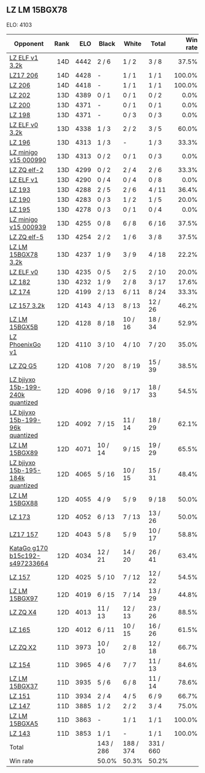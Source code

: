 ## LZ LM 15BGX78 ##

ELO: 4103

Opponent | Rank | ELO | Black | White | Total | Win rate
---------|-----:|----:|-------|-------|-------|-------:
[LZ ELF v1 3.2k](LZ%20ELF%20v1%203.2k.md) | 14D | 4442 | 2 / 6 | 1 / 2 | 3 / 8 | 37.5%
[LZ17 206](LZ17%20206.md) | 14D | 4428 | - | 1 / 1 | 1 / 1 | 100.0%
[LZ 206](LZ%20206.md) | 14D | 4418 | - | 1 / 1 | 1 / 1 | 100.0%
[LZ 202](LZ%20202.md) | 13D | 4389 | 0 / 1 | 0 / 1 | 0 / 2 | 0.0%
[LZ 200](LZ%20200.md) | 13D | 4371 | - | 0 / 1 | 0 / 1 | 0.0%
[LZ 198](LZ%20198.md) | 13D | 4371 | - | 0 / 3 | 0 / 3 | 0.0%
[LZ ELF v0 3.2k](LZ%20ELF%20v0%203.2k.md) | 13D | 4338 | 1 / 3 | 2 / 2 | 3 / 5 | 60.0%
[LZ 196](LZ%20196.md) | 13D | 4313 | 1 / 3 | - | 1 / 3 | 33.3%
[LZ minigo v15 000990](LZ%20minigo%20v15%20000990.md) | 13D | 4313 | 0 / 2 | 0 / 1 | 0 / 3 | 0.0%
[LZ ZQ elf-2](LZ%20ZQ%20elf-2.md) | 13D | 4299 | 0 / 2 | 2 / 4 | 2 / 6 | 33.3%
[LZ ELF v1](LZ%20ELF%20v1.md) | 13D | 4290 | 0 / 4 | 0 / 4 | 0 / 8 | 0.0%
[LZ 193](LZ%20193.md) | 13D | 4288 | 2 / 5 | 2 / 6 | 4 / 11 | 36.4%
[LZ 190](LZ%20190.md) | 13D | 4283 | 0 / 3 | 1 / 2 | 1 / 5 | 20.0%
[LZ 195](LZ%20195.md) | 13D | 4278 | 0 / 3 | 0 / 1 | 0 / 4 | 0.0%
[LZ minigo v15 000939](LZ%20minigo%20v15%20000939.md) | 13D | 4255 | 0 / 8 | 6 / 8 | 6 / 16 | 37.5%
[LZ ZQ elf-5](LZ%20ZQ%20elf-5.md) | 13D | 4254 | 2 / 2 | 1 / 6 | 3 / 8 | 37.5%
[LZ LM 15BGX78 3.2k](LZ%20LM%2015BGX78%203.2k.md) | 13D | 4237 | 1 / 9 | 3 / 9 | 4 / 18 | 22.2%
[LZ ELF v0](LZ%20ELF%20v0.md) | 13D | 4235 | 0 / 5 | 2 / 5 | 2 / 10 | 20.0%
[LZ 182](LZ%20182.md) | 13D | 4232 | 1 / 9 | 2 / 8 | 3 / 17 | 17.6%
[LZ 174](LZ%20174.md) | 12D | 4199 | 2 / 13 | 6 / 11 | 8 / 24 | 33.3%
[LZ 157 3.2k](LZ%20157%203.2k.md) | 12D | 4143 | 4 / 13 | 8 / 13 | 12 / 26 | 46.2%
[LZ LM 15BGX5B](LZ%20LM%2015BGX5B.md) | 12D | 4128 | 8 / 18 | 10 / 16 | 18 / 34 | 52.9%
[LZ PhoenixGo v1](LZ%20PhoenixGo%20v1.md) | 12D | 4110 | 3 / 10 | 4 / 10 | 7 / 20 | 35.0%
[LZ ZQ G5](LZ%20ZQ%20G5.md) | 12D | 4108 | 7 / 20 | 8 / 19 | 15 / 39 | 38.5%
[LZ bjiyxo 15b-199-240k quantized](LZ%20bjiyxo%2015b-199-240k%20quantized.md) | 12D | 4096 | 9 / 16 | 9 / 17 | 18 / 33 | 54.5%
[LZ bjiyxo 15b-199-96k quantized](LZ%20bjiyxo%2015b-199-96k%20quantized.md) | 12D | 4092 | 7 / 15 | 11 / 14 | 18 / 29 | 62.1%
[LZ LM 15BGX89](LZ%20LM%2015BGX89.md) | 12D | 4071 | 10 / 14 | 9 / 15 | 19 / 29 | 65.5%
[LZ bjiyxo 15b-195-184k quantized](LZ%20bjiyxo%2015b-195-184k%20quantized.md) | 12D | 4065 | 5 / 16 | 10 / 15 | 15 / 31 | 48.4%
[LZ LM 15BGX88](LZ%20LM%2015BGX88.md) | 12D | 4055 | 4 / 9 | 5 / 9 | 9 / 18 | 50.0%
[LZ 173](LZ%20173.md) | 12D | 4052 | 6 / 13 | 7 / 13 | 13 / 26 | 50.0%
[LZ17 157](LZ17%20157.md) | 12D | 4043 | 5 / 8 | 5 / 9 | 10 / 17 | 58.8%
[KataGo g170 b15c192-s497233664](KataGo%20g170%20b15c192-s497233664.md) | 12D | 4034 | 12 / 21 | 14 / 20 | 26 / 41 | 63.4%
[LZ 157](LZ%20157.md) | 12D | 4025 | 5 / 10 | 7 / 12 | 12 / 22 | 54.5%
[LZ LM 15BGX97](LZ%20LM%2015BGX97.md) | 12D | 4019 | 6 / 15 | 7 / 14 | 13 / 29 | 44.8%
[LZ ZQ X4](LZ%20ZQ%20X4.md) | 12D | 4013 | 11 / 13 | 12 / 13 | 23 / 26 | 88.5%
[LZ 165](LZ%20165.md) | 12D | 4012 | 6 / 11 | 10 / 15 | 16 / 26 | 61.5%
[LZ ZQ X2](LZ%20ZQ%20X2.md) | 11D | 3973 | 10 / 10 | 2 / 8 | 12 / 18 | 66.7%
[LZ 154](LZ%20154.md) | 11D | 3965 | 4 / 6 | 7 / 7 | 11 / 13 | 84.6%
[LZ LM 15BGX37](LZ%20LM%2015BGX37.md) | 11D | 3935 | 5 / 6 | 6 / 8 | 11 / 14 | 78.6%
[LZ 151](LZ%20151.md) | 11D | 3934 | 2 / 4 | 4 / 5 | 6 / 9 | 66.7%
[LZ 147](LZ%20147.md) | 11D | 3885 | 1 / 2 | 2 / 2 | 3 / 4 | 75.0%
[LZ LM 15BGXA5](LZ%20LM%2015BGXA5.md) | 11D | 3863 | - | 1 / 1 | 1 / 1 | 100.0%
[LZ 143](LZ%20143.md) | 11D | 3853 | 1 / 1 | - | 1 / 1 | 100.0%
Total | | | 143 / 286 | 188 / 374 | 331 / 660 | 
Win rate| | | 50.0% | 50.3% | 50.2% | 
